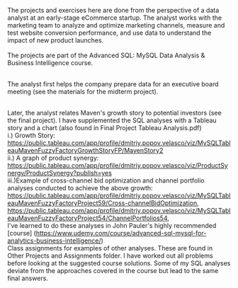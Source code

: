 

The projects and exercises here are done from the perspective of a data analyst at an early-stage eCommerce startup.  The analyst works with the marketing team to analyze and optimize marketing channels, measure and test website conversion performance, and use data to understand the impact of new product launches.  
<br/> The projects are part of the Advanced SQL: MySQL Data Analysis & Business Intelligence course.

<br/>The analyst first helps the company prepare data for an executive board meeting (see the materials for the midterm project).

<br/>Later, the analyst relates Maven's growth story to potential investors (see the final project).  I have supplemented the SQL analyses with a Tableau story and a chart (also found in Final Project Tableau Analysis.pdf)
<br>i.) Growth Story: https://public.tableau.com/app/profile/dmitriy.popov.velasco/viz/MySQLTableauMavenFuzzyFactoryGrowthStoryFP/MavenStory2
<br>ii.) A graph of product synergy: https://public.tableau.com/app/profile/dmitriy.popov.velasco/viz/ProductSynergy/ProductSynergy?publish=yes
<br>iii.)Example of cross-channel bid optimization and channel portfolio analyses conducted to achieve the above growth: https://public.tableau.com/app/profile/dmitriy.popov.velasco/viz/MySQLTableauMavenFuzzyFactoryProject59/Cross-channelBidOptimization, https://public.tableau.com/app/profile/dmitriy.popov.velasco/viz/MySQLTableauMavenFuzzyFactoryProject54/ChannelPortfolios54,
<br>I've learned to do these analyses in John Pauler's highly recommended [course] (https://www.udemy.com/course/advanced-sql-mysql-for-analytics-business-intelligence/)
<br>Class assignments for examples of other analyses. These are found in Other Projects and Assignments folder.  I have worked out all problems before looking at the suggested course solutions.  Some of my SQL analyses deviate from the approaches covered in the course but lead to the same final answers.
